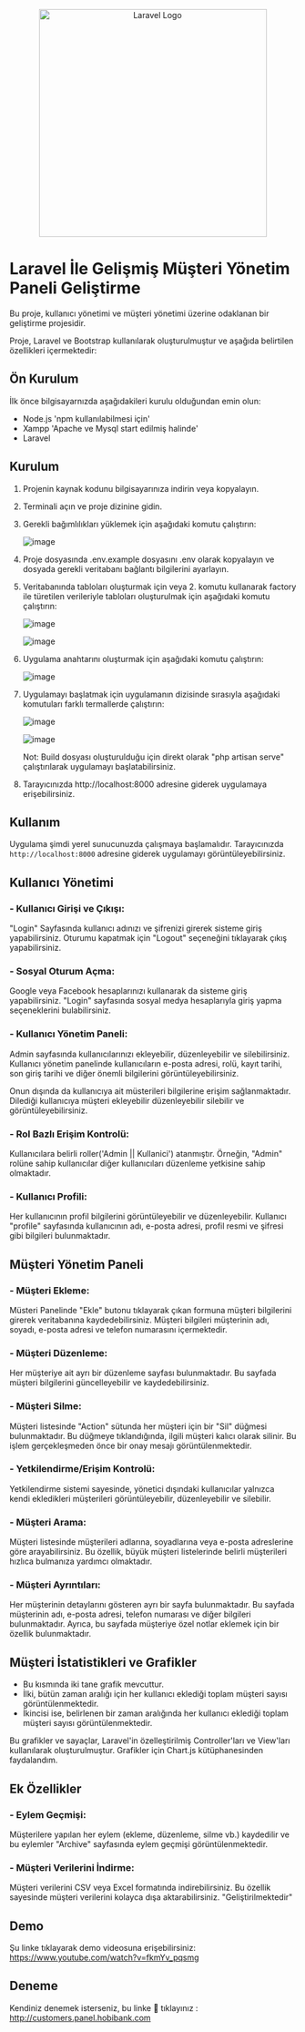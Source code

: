 <p align="center"><a href="https://laravel.com" target="_blank"><img src="https://raw.githubusercontent.com/laravel/art/master/logo-lockup/5%20SVG/2%20CMYK/1%20Full%20Color/laravel-logolockup-cmyk-red.svg" width="400" alt="Laravel Logo"></a></p>

# Laravel İle Gelişmiş Müşteri Yönetim Paneli Geliştirme

Bu proje, kullanıcı yönetimi ve müşteri yönetimi üzerine odaklanan bir geliştirme projesidir.

Proje, Laravel ve Bootstrap kullanılarak oluşturulmuştur ve aşağıda belirtilen özellikleri içermektedir:

## Ön Kurulum

İlk önce bilgisayarnızda aşağıdakileri kurulu olduğundan emin olun:

-   Node.js 'npm kullanılabilmesi için'
-   Xampp 'Apache ve Mysql start edilmiş halinde'
-   Laravel

## Kurulum

1. Projenin kaynak kodunu bilgisayarınıza indirin veya kopyalayın.

2. Terminali açın ve proje dizinine gidin.

3. Gerekli bağımlılıkları yüklemek için aşağıdaki komutu çalıştırın:

    ![image](https://github.com/MoussaBane/Gelismis-Musteri-Yonetim-Paneli-GMYP/assets/75726215/f4867f29-e4c3-4ca6-92c6-a1d4ba30bd3c)

4. Proje dosyasında .env.example dosyasını .env olarak kopyalayın ve dosyada gerekli veritabanı bağlantı bilgilerini ayarlayın.

5. Veritabanında tabloları oluşturmak için veya 2. komutu kullanarak factory ile türetilen verileriyle tabloları oluşturulmak için aşağıdaki komutu çalıştırın:

    ![image](https://github.com/MoussaBane/Gelismis-Musteri-Yonetim-Paneli-GMYP/assets/75726215/24c40640-5e13-4909-b989-f6c35f861f77)

   ![image](https://github.com/MoussaBane/Gelismis-Musteri-Yonetim-Paneli-GMYP/assets/75726215/1a1fad68-ae1f-4413-96ef-c104d21f9a85)

7. Uygulama anahtarını oluşturmak için aşağıdaki komutu çalıştırın:

    ![image](https://github.com/MoussaBane/Gelismis-Musteri-Yonetim-Paneli-GMYP/assets/75726215/12e31645-090f-4d7b-a5ef-10e0a2a9b658)

8. Uygulamayı başlatmak için uygulamanın dizisinde sırasıyla aşağıdaki komutuları farklı termallerde çalıştırın:

    ![image](https://github.com/MoussaBane/Gelismis-Musteri-Yonetim-Paneli-GMYP/assets/75726215/a959f82f-b2ec-488b-81ab-c79ea3791c34)

    ![image](https://github.com/MoussaBane/Gelismis-Musteri-Yonetim-Paneli-GMYP/assets/75726215/d2c05b33-bb6b-4ce6-8829-40dada133fc3)

   Not: Build dosyası oluşturulduğu için direkt olarak "php artisan serve" çalıştırılarak uygulamayı başlatabilirsiniz.

9. Tarayıcınızda http://localhost:8000 adresine giderek uygulamaya erişebilirsiniz.

## Kullanım

Uygulama şimdi yerel sunucunuzda çalışmaya başlamalıdır. Tarayıcınızda `http://localhost:8000` adresine giderek uygulamayı görüntüleyebilirsiniz.

## Kullanıcı Yönetimi

### - Kullanıcı Girişi ve Çıkışı:

"Login" Sayfasında kullanıcı adınızı ve şifrenizi girerek sisteme giriş yapabilirsiniz. Oturumu kapatmak için "Logout" seçeneğini tıklayarak çıkış
yapabilirsiniz.

### - Sosyal Oturum Açma:

Google veya Facebook hesaplarınızı kullanarak da sisteme giriş yapabilirsiniz. "Login" sayfasında sosyal medya hesaplarıyla giriş yapma seçeneklerini bulabilirsiniz.

### - Kullanıcı Yönetim Paneli:

Admin sayfasında kullanıcılarınızı ekleyebilir, düzenleyebilir ve silebilirsiniz. Kullanıcı yönetim panelinde kullanıcıların e-posta adresi, rolü, kayıt tarihi, son giriş tarihi ve diğer önemli bilgilerini görüntüleyebilirsiniz.

Onun dışında da kullanıcıya ait müsterileri bilgilerine erişim sağlanmaktadır. Dilediği kullanıcıya müşteri ekleyebilir düzenleyebilir silebilir ve görüntüleyebilirsiniz.

### - Rol Bazlı Erişim Kontrolü:

Kullanıcılara belirli roller('Admin || Kullanici') atanmıştır. Örneğin, "Admin" rolüne sahip kullanıcılar diğer kullanıcıları düzenleme yetkisine sahip olmaktadır.

### - Kullanıcı Profili:

Her kullanıcının profil bilgilerini görüntüleyebilir ve düzenleyebilir. Kullanıcı "profile" sayfasında kullanıcının adı, e-posta adresi, profil resmi ve şifresi gibi bilgileri bulunmaktadır.

## Müşteri Yönetim Paneli

### - Müşteri Ekleme:

Müsteri Panelinde "Ekle" butonu tıklayarak çıkan formuna müşteri bilgilerini girerek veritabanına kaydedebilirsiniz. Müşteri bilgileri müşterinin adı, soyadı, e-posta adresi ve telefon numarasını içermektedir.

### - Müşteri Düzenleme:

Her müşteriye ait ayrı bir düzenleme sayfası bulunmaktadır. Bu sayfada müşteri bilgilerini güncelleyebilir ve kaydedebilirsiniz.

### - Müşteri Silme:

Müşteri listesinde "Action" sütunda her müşteri için bir "Sil" düğmesi bulunmaktadır. Bu düğmeye tıklandığında, ilgili müşteri kalıcı olarak silinir. Bu işlem gerçekleşmeden önce bir onay mesajı görüntülenmektedir.

### - Yetkilendirme/Erişim Kontrolü:

Yetkilendirme sistemi sayesinde, yönetici dışındaki kullanıcılar yalnızca kendi ekledikleri müşterileri görüntüleyebilir, düzenleyebilir ve silebilir.

### - Müşteri Arama:

Müşteri listesinde müşterileri adlarına, soyadlarına veya e-posta adreslerine göre arayabilirsiniz. Bu özellik, büyük müşteri listelerinde belirli müşterileri hızlıca bulmanıza yardımcı olmaktadır.

### - Müşteri Ayrıntıları:

Her müşterinin detaylarını gösteren ayrı bir sayfa bulunmaktadır. Bu sayfada müşterinin adı, e-posta adresi, telefon numarası ve diğer bilgileri bulunmaktadır. Ayrıca, bu sayfada müşteriye özel notlar eklemek için bir özellik bulunmaktadır.

## Müşteri İstatistikleri ve Grafikler

-   Bu kısmında iki tane grafik mevcuttur.
-   İlki, bütün zaman aralığı için her kullanıcı eklediği toplam müşteri sayısı görüntülenmektedir.
-   İkincisi ise, belirlenen bir zaman aralığında her kullanıcı eklediği toplam müşteri sayısı görüntülenmektedir.

Bu grafikler ve sayaçlar, Laravel'in özelleştirilmiş Controller'ları ve View'ları kullanılarak oluşturulmuştur. Grafikler için Chart.js kütüphanesinden faydalandım.

## Ek Özellikler

### - Eylem Geçmişi:

Müşterilere yapılan her eylem (ekleme, düzenleme, silme vb.) kaydedilir ve bu eylemler "Archive" sayfasında eylem geçmişi görüntülenmektedir.

### - Müşteri Verilerini İndirme:

Müşteri verilerini CSV veya Excel formatında indirebilirsiniz. Bu özellik sayesinde müşteri verilerini kolayca dışa aktarabilirsiniz. "Geliştirilmektedir"

## Demo

Şu linke tıklayarak demo videosuna erişebilirsiniz: https://www.youtube.com/watch?v=fkmYv_pqsmg

## Deneme

Kendiniz denemek isterseniz, bu linke 🔗 tıklayınız : http://customers.panel.hobibank.com
